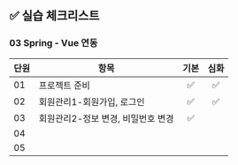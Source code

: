 ## ✅ 실습 체크리스트

### 03 Spring - Vue 연동

| 단원 | 항목                               | 기본 | 심화 |
| ---- | ---------------------------------- | :--: | :--: |
| 01   | 프로젝트 준비                      |  ✅  |  ✅  |
| 02   | 회원관리1-회원가입, 로그인         |  ✅  |  ✅  |
| 03   | 회원관리2-정보 변경, 비밀번호 변경 |  ✅  |      |
| 04   |                                    |      |      |
| 05   |                                    |      |      |
